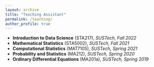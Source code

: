 ```yaml
---
layout: archive
title: "Teaching Assistant"
permalink: /teaching/
author_profile: true
---
```


- **Introduction to Data Science** (STA217), *SUSTech, Fall 2022*
- **Mathematical Statistics** (STA5002), *SUSTech, Fall 2021*
- **Computational Statistics** (MAT7105), *SUSTech, Spring 2021*
- **Probability and Statistics** (MA212), *SUSTech, Spring 2020*
- **Ordinary Differential Equations** (MA201a), *SUSTech, Spring 2019*
